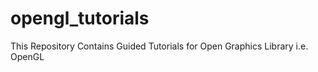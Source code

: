 # opengl_tutorials
This Repository Contains Guided Tutorials for Open Graphics Library i.e. OpenGL 
